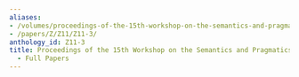```yaml
---
aliases:
- /volumes/proceedings-of-the-15th-workshop-on-the-semantics-and-pragmatics-of-dialogue-full-papers/
- /papers/Z/Z11/Z11-3/
anthology_id: Z11-3
title: Proceedings of the 15th Workshop on the Semantics and Pragmatics of Dialogue
  - Full Papers
---
```

